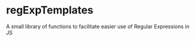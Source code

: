 # regExpTemplates
A small library of functions to facilitate easier use of Regular Expressions in JS
